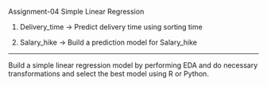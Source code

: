 Assignment-04 Simple Linear Regression

1) Delivery_time -> Predict delivery time using sorting time 

2) Salary_hike -> Build a prediction model for Salary_hike

------------------------------------------------------------

Build a simple linear regression model by performing EDA and do necessary transformations and select the best model using R or Python.
